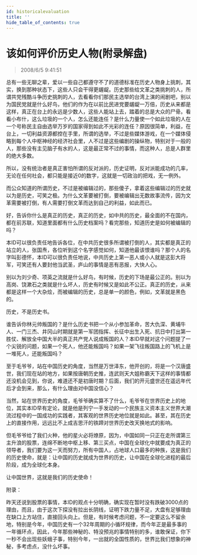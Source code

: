 ```yaml
---
id: historicalevaluation
title: ''
hide_table_of_contents: true
---
```


# 该如何评价历史人物(附录解盘)

> 2008/6/5 9:41:51

<div style={{color: '#660099', fontWeight: '500', fontSize: '24px', lineHeight: '180%'}}>

总有一些无聊之辈，爱以一些自己都遵守不了的道德标准在历史人物身上挑刺，其实，换到那种状态下，这些人只会干得更龌龊。历史那些给文革之类挑刺的人，所谓共党残酷斗争历史挑刺的人，去看看你们那民主选举的台湾上演的闹剧吧，别以为国民党就是什么好鸟，他们的作为在以前比民进党要龌龊一万倍，历史从来都是这样，真正在台上的永远是少数人，这些人能站上去，踏着的总是大众的尸骨。看看小布什，这么垃圾的一个人，怎么还能连任？是什么力量使一个如此垃圾的人在一个号称民主自由选举万岁的国家得到如此不光彩的连任？原因很简单，利益，在台上，一切利益资源都控在手里，所谓的选举，不过是些媒体游戏，在一个媒体侵略到每个人中枢神经的经济社会里，人不过是这些编剧的操纵物，特别对于一般的人，那些没有主见脑子有水的人，这是最正常不过的事情，而这种人，总是人群里的绝大多数。

所以，没有统治者是真正害怕所谓的反对派的，历史证明，反对派能成功的几率，无论在任何社会，都只能是接近0的数字，这就是一切政治的把戏，无一例外。

而公众知道的所谓历史，不过是被编辑过的，那些傻子，拿着这些编辑过的历史就以为是历史，可笑之极。为什么文革要被打倒，要被编辑出无数故事流传，因为文革需要被打倒，有人需要打倒文革而达到自己的利益，如此而已。

好，告诉你什么是真正的历史，真正的历史，如中共的历史，最全面的不在国内，都在前苏联，知道里面都有什么历史档案吗？看完那些，知道历史是如何被编辑的吗？

本ID可以很负责任地告诉各位，在中共历史很多所谓被打倒的人，其实都是真正的站立的人，张国焘，各位听到这个名字感觉如何，知道他最该恨谁吗？那个人的名字叫彭德怀，本ID可以很负责任地说，中共历史上第一恶人或小人就是这彭大将军，可笑还有人要封他当武圣，庐山的事情是恶有恶报，大快人心。

别以为刘少奇、项英之流就是什么好鸟，有时候，历史的下场是最公正的。别以为高岗、饶漱石之类就是什么坏人，历史有时候又是如此不公正。真正的历史，从来都是这样一个大杂烩，而被编辑的历史，总是单一的颜色，例如，文革就是黑色的。

历史，不是历史书。

谁告诉你林元帅叛国的？是什么历史书把一个从小参加革命，苦大仇深、黄埔牛人、一门三杰、井冈山时期就是第一军团指挥、长征中出生入死、抗日中打出第一胜仗、解放全中国大半的真正共产党人说成叛国的人？本ID早就对这个问题提了一个尖锐的问题，如果一个死人，他还能叛国吗？如果一架飞往叛国路上的飞机上是一堆死人，还能叛国吗？

至于毛爷爷，站在中国历史的角度，当然是万世泽东，他开创的，将是一个汉唐盛世，我们现在站的地方，如果按唐朝历史推，连武则天大姐称霸天下这样的事情都还没机会见到，你说，难道还不是初唐时期？后面，我们的开元盛世还在遥远年代后才会到来，那么，有什么理由对中国没信心？

当然，站在世界历史的角度，毛爷爷确实算不了什么，毛爷爷在世界历史上的地位，其实本ID早有定论，就是他是列宁一手发动的一个民族主义资本主义世界大潮流过程中的一国成功的实践者，其客观的世界历史地位就是如此。甚至，其在历史上的直接作用，远远比不上成吉思汗的铁蹄对世界历史改天换地式的影响。

但毛爷爷给了我们火种，他的星火必将燎原，因为，中国如同一只正在走所谓第三主升浪的股票，连绵不断地中枢上移、第三买点，中国在全球化中就要成为真正的领导者，我们要为这一天而努力，所有中国人，占地球人口最多的种族，这是我们的历史使命，就是：让中国的历史就成为世界的历史，让中国在全球化进程的最后阶段，成为全球化本身。

让中国世界，这就是我们的历史使命！

附录：
</div>

<div style={{color: '#FF0000', fontWeight: '500', fontSize: '24px', lineHeight: '180%'}}>

昨天还说到股票的事情，本ID的观点十分明确，确实现在暂时没有跌破3000点的理由，而且，由于这次下探没有拉出长阴线，证明下跌力量不足，大盘有足够理由在缺口上方站住，直接回头向上。但是，有时候考虑问题，不一定要这么不留余地，特别是今年，中国历史有一个32年周期的小循环规律，而今年正是最多事的一年循环点，因此，今年那些神秘的、特没预兆的事情特别的多，谁敢保证，你下一秒不会出现些妖蛾子事，特别今年，一出就的全国性质的，世界比我们想象的神秘，多考虑点，没什么坏事。

</div>